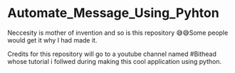# Automate_Message_Using_Pyhton
Neccesity is mother of invention and so is this repository 😅😅Some people would get it why I had made it.

Credits for this repository will go to a youtube channel named #Bithead whose tutorial i follwed during making this cool application using python.

